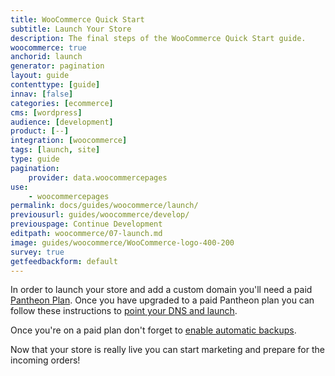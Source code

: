```yaml
---
title: WooCommerce Quick Start
subtitle: Launch Your Store
description: The final steps of the WooCommerce Quick Start guide.
woocommerce: true
anchorid: launch
generator: pagination
layout: guide
contenttype: [guide]
innav: [false]
categories: [ecommerce]
cms: [wordpress]
audience: [development]
product: [--]
integration: [woocommerce]
tags: [launch, site]
type: guide
pagination:
    provider: data.woocommercepages
use:
    - woocommercepages
permalink: docs/guides/woocommerce/launch/
previousurl: guides/woocommerce/develop/
previouspage: Continue Development
editpath: woocommerce/07-launch.md
image: guides/woocommerce/WooCommerce-logo-400-200
survey: true
getfeedbackform: default
---
```

In order to launch your store and add a custom domain you'll need a paid [Pantheon Plan](/guides/legacy-dashboard/site-plan). Once you have upgraded to a paid Pantheon plan you can follow these instructions to [point your DNS and launch](/guides/launch).

Once you're on a paid plan don't forget to [enable automatic backups](/guides/launch/launch-check).

Now that your store is really live you can start marketing and prepare for the incoming orders!
